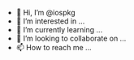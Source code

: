 - 👋 Hi, I’m @iospkg
- 👀 I’m interested in ...
- 🌱 I’m currently learning ...
- 💞️ I’m looking to collaborate on ...
- 📫 How to reach me ...

<!---
iospkg/iospkg is a ✨ special ✨ repository because its `README.md` (this file) appears on your GitHub profile.
You can click the Preview link to take a look at your changes.
--->
